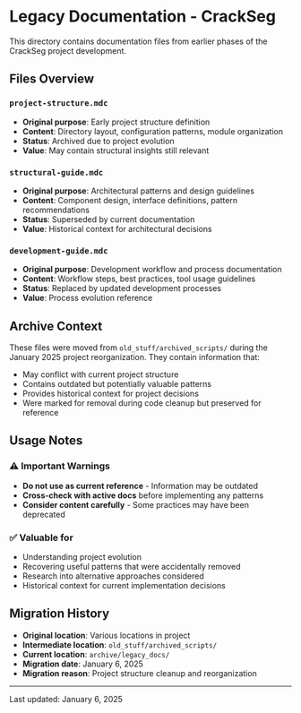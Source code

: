 # Legacy Documentation - CrackSeg

This directory contains documentation files from earlier phases of the CrackSeg project development.

## Files Overview

### `project-structure.mdc`

- **Original purpose**: Early project structure definition
- **Content**: Directory layout, configuration patterns, module organization
- **Status**: Archived due to project evolution
- **Value**: May contain structural insights still relevant

### `structural-guide.mdc`

- **Original purpose**: Architectural patterns and design guidelines
- **Content**: Component design, interface definitions, pattern recommendations
- **Status**: Superseded by current documentation
- **Value**: Historical context for architectural decisions

### `development-guide.mdc`

- **Original purpose**: Development workflow and process documentation
- **Content**: Workflow steps, best practices, tool usage guidelines
- **Status**: Replaced by updated development processes
- **Value**: Process evolution reference

## Archive Context

These files were moved from `old_stuff/archived_scripts/` during the January 2025 project reorganization. They contain information that:

- May conflict with current project structure
- Contains outdated but potentially valuable patterns
- Provides historical context for project decisions
- Were marked for removal during code cleanup but preserved for reference

## Usage Notes

### ⚠️ Important Warnings

- **Do not use as current reference** - Information may be outdated
- **Cross-check with active docs** before implementing any patterns
- **Consider content carefully** - Some practices may have been deprecated

### ✅ Valuable for

- Understanding project evolution
- Recovering useful patterns that were accidentally removed
- Research into alternative approaches considered
- Historical context for current implementation decisions

## Migration History

- **Original location**: Various locations in project
- **Intermediate location**: `old_stuff/archived_scripts/`
- **Current location**: `archive/legacy_docs/`
- **Migration date**: January 6, 2025
- **Migration reason**: Project structure cleanup and reorganization

---

Last updated: January 6, 2025
